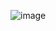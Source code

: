 ![image](https://user-images.githubusercontent.com/66491190/130137684-348d7e0e-edcc-4f80-91c0-2666ef569dd9.png)


